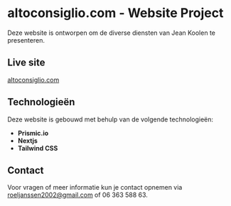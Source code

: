 # altoconsiglio.com - Website Project

Deze website is ontworpen om de diverse diensten van Jean Koolen te presenteren.

## Live site

[altoconsiglio.com](https://www.altoconsiglio.com/)

## Technologieën

Deze website is gebouwd met behulp van de volgende technologieën:
- **Prismic.io**
- **Nextjs**
- **Tailwind CSS**

## Contact

Voor vragen of meer informatie kun je contact opnemen via roeljanssen2002@gmail.com of 06 363 588 63.

